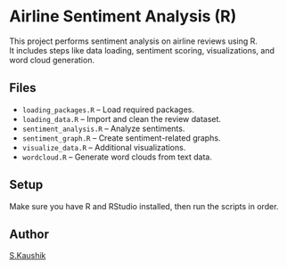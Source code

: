 # Airline Sentiment Analysis (R)

This project performs sentiment analysis on airline reviews using R.  
It includes steps like data loading, sentiment scoring, visualizations, and word cloud generation.

## Files
- `loading_packages.R` – Load required packages.
- `loading_data.R` – Import and clean the review dataset.
- `sentiment_analysis.R` – Analyze sentiments.
- `sentiment_graph.R` – Create sentiment-related graphs.
- `visualize_data.R` – Additional visualizations.
- `wordcloud.R` – Generate word clouds from text data.

## Setup
Make sure you have R and RStudio installed, then run the scripts in order.

## Author
[S.Kaushik](https://github.com/kaush4916)
